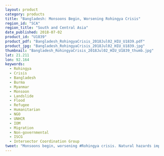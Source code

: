 ```yaml
---
layout: product
category: products
title: "Bangladesh: Monsoons Begin, Worsening Rohingya Crisis"
region_id: "SCA"
region_title: "South and Central Asia"
date_published: 2018-07-02
product_id: "U1839"
product_pdf: "Bangladesh_RohingyaCrisis_2018Jul02_HIU_U1839.pdf"
product_jpg: "Bangladesh_RohingyaCrisis_2018Jul02_HIU_U1839.jpg"
thumbnail: "Bangladesh_RohingyaCrisis_2018Jul02_HIU_U1839_thumb.jpg"
lat: 21.211
lon: 92.164
keywords:
  - Rohingya
  - Crisis
  - Bangladesh
  - Burma
  - Myanmar
  - Monsoon
  - Landslide
  - Flood
  - Refugee
  - Humanitarian
  - NGO
  - UNHCR
  - IOM
  - Migration
  - Non-governmental
  - ISCG
  - Intersector Coordination Group
tweet: "Monsoons begin, worsening #Rohingya crisis. Natural hazards impact almost 30k #refugees as heavy rains and strong winds hit #CXB #Bangladesh, while aid agencies estimate 215k remain in at-risk areas"
---
```


